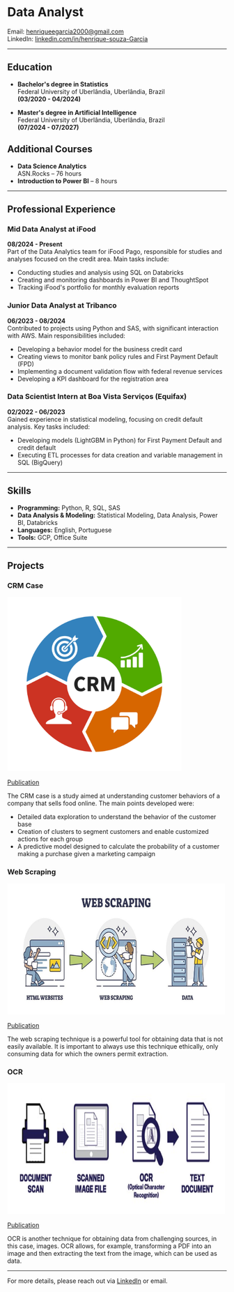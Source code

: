 # Data Analyst

Email: henriqueegarcia2000@gmail.com  
LinkedIn: [linkedin.com/in/henrique-souza-Garcia](https://www.linkedin.com/in/henrique-souza-Garcia/)

---

## Education

- **Bachelor's degree in Statistics**  
  Federal University of Uberlândia, Uberlândia, Brazil  
  **(03/2020 - 04/2024)**

- **Master's degree in Artificial Intelligence**  
  Federal University of Uberlândia, Uberlândia, Brazil  
  **(07/2024 - 07/2027)**

## Additional Courses

- **Data Science Analytics**  
  ASN.Rocks – 76 hours
- **Introduction to Power BI** – 8 hours

---

## Professional Experience

### Mid Data Analyst at iFood  
**08/2024 - Present**  
Part of the Data Analytics team for iFood Pago, responsible for studies and analyses focused on the credit area. Main tasks include:
- Conducting studies and analysis using SQL on Databricks
- Creating and monitoring dashboards in Power BI and ThoughtSpot
- Tracking iFood's portfolio for monthly evaluation reports

### Junior Data Analyst at Tribanco  
**06/2023 - 08/2024**  
Contributed to projects using Python and SAS, with significant interaction with AWS. Main responsibilities included:
- Developing a behavior model for the business credit card
- Creating views to monitor bank policy rules and First Payment Default (FPD)
- Implementing a document validation flow with federal revenue services
- Developing a KPI dashboard for the registration area

### Data Scientist Intern at Boa Vista Serviços (Equifax)  
**02/2022 - 06/2023**  
Gained experience in statistical modeling, focusing on credit default analysis. Key tasks included:
- Developing models (LightGBM in Python) for First Payment Default and credit default
- Executing ETL processes for data creation and variable management in SQL (BigQuery)

---

## Skills

- **Programming:** Python, R, SQL, SAS
- **Data Analysis & Modeling:** Statistical Modeling, Data Analysis, Power BI, Databricks
- **Languages:** English, Portuguese
- **Tools:** GCP, Office Suite

---
## Projects
### CRM Case
<a href="https://github.com/Henriqueufu/CRM_case/blob/1e6501de6d5c03149043ef1d9fc83b3887cd5b28/Case_CRM.ipynb">
    <img src="/imagens/CRM-scaled.jpg" alt="" width="400" height="400">
</a>

[Publication](https://github.com/Henriqueufu/CRM_case/blob/1e6501de6d5c03149043ef1d9fc83b3887cd5b28/Case_CRM.ipynb)

The CRM case is a study aimed at understanding customer behaviors of a company that sells food online. The main points developed were:

- Detailed data exploration to understand the behavior of the customer base
- Creation of clusters to segment customers and enable customized actions for each group
- A predictive model designed to calculate the probability of a customer making a purchase given a marketing campaign

### Web Scraping
<a href="https://github.com/Henriqueufu/web_scraping/blob/0ef68555879a965e69931a93d2e45271b26f020c/web_scraping.ipynb">
    <img src="/imagens/web_scraping.jpg" alt="" width="500" height="300">
</a>

[Publication](https://github.com/Henriqueufu/web_scraping/blob/0ef68555879a965e69931a93d2e45271b26f020c/web_scraping.ipynb)

The web scraping technique is a powerful tool for obtaining data that is not easily available. It is important to always use this technique ethically, only consuming data for which the owners permit extraction.

### OCR
<a href="https://github.com/Henriqueufu/OCR/blob/e8cebbcd4d299d18e78befc777ee3ff9816b5f1b/OCR_Curriculo%20(1).ipynb">
    <img src="/imagens/OCR.jpeg" alt="" width="500" height="300">
</a>

[Publication](https://github.com/Henriqueufu/OCR/blob/e8cebbcd4d299d18e78befc777ee3ff9816b5f1b/OCR_Curriculo%20(1).ipynb)

OCR is another technique for obtaining data from challenging sources, in this case, images. OCR allows, for example, transforming a PDF into an image and then extracting the text from the image, which can be used as data.

---
For more details, please reach out via [LinkedIn](https://www.linkedin.com/in/henrique-souza-Garcia/) or email.
